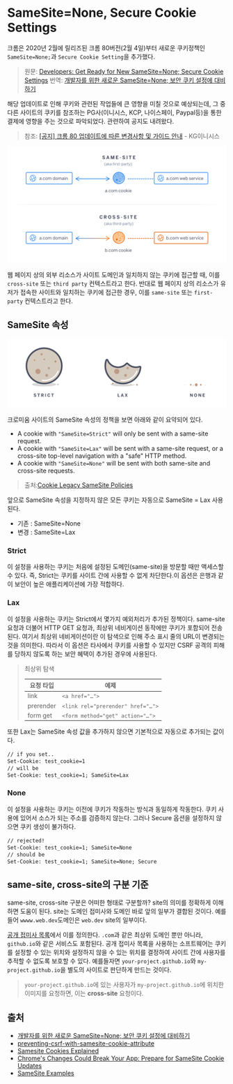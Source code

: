 # SameSite=None, Secure Cookie Settings

크롬은 2020년 2월에 릴리즈된 크롬 80버전(2월 4일)부터 새로운 쿠키정책인 `SameSite=None;`과 `Secure Cookie Setting`을 추가했다.

> 원문: [Developers: Get Ready for New SameSite=None; Secure Cookie Settings](https://blog.chromium.org/2019/10/developers-get-ready-for-new.html)
> 번역:  [개발자를 위한 새로운 SameSite=None; 보안 쿠키 설정에 대비하기](https://developers-kr.googleblog.com/2020/01/developers-get-ready-for-new.html) 

해당 업데이트로 인해 쿠키와 관련된 작업들에 큰 영향을 미칠 것으로 예상되는데, 그 중 다른 사이트의 쿠키를 참조하는 PG사(이니시스, KCP, 나이스페이, Paypal등)을 통한 결제에 영향을 주는 것으로 파악되었다. 관련하여 공지도 내려왔다.

> 참조: [[공지] 크롬 80 업데이트에 따른 변경사항 및 가이드 안내](https://www.inicis.com/blog/archives/121508) - KG이니시스

![](./1580750955.png)

웹 페이지 상의 외부 리소스가 사이트 도메인과 일치하지 않는 쿠키에 접근할 때, 이를 `cross-site` 또는 `third party` 컨텍스트라고 한다. 반대로 웹 페이지 상의 리소스가 유저가 접속한 사이트와 일치하는 쿠키에 접근한 경우, 이를 `same-site` 또는 `first-party` 컨텍스트라고 한다.


## SameSite 속성

![](./1580745160.png)

크로미움 사이트의 SameSite 속성의 정책을 보면 아래와 같이 요약되어 있다.

-   A cookie with `"SameSite=Strict"` will only be sent with a same-site request.
-   A cookie with `"SameSite=Lax"` will be sent with a same-site request, or a cross-site top-level navigation with a "safe" HTTP method.
-   A cookie with `"SameSite=None"` will be sent with both same-site and cross-site requests.

> 출처:[Cookie Legacy SameSite Policies](https://www.chromium.org/administrators/policy-list-3/cookie-legacy-samesite-policies)

앞으로 SameSite 속성을 지정하지 않은 모든 쿠키는 자동으로 SameSite = Lax 사용된다.
-   기존 : SameSite=None
-   변경 : SameSite=Lax

### Strict 

이 설정을 사용하는 쿠키는 처음에 설정된 도메인(same-site)을 방문할 때만 액세스할 수 있다. 즉, Strict는 쿠키를 사이트 간에 사용할 수 없게 차단한다.이 옵션은 은행과 같이 보안이 높은 애플리케이션에 가장 적합하다.

### Lax 

이 설정을 사용하는 쿠키는 Strict에서 몇가지 예외처리가 추가된 정책이다. same-site 요청과 더불어 HTTP GET 요청과, 최상위 네비게이션 동작에만 쿠키가 포함되어 전송된다. 여기서 최상위 네비게이션이란 이 탐색으로 인해 주소 표시 줄의 URL이 변경되는 것을 의미한다. 따라서 이 옵션은 타사에서 쿠키를 사용할 수 있지만 CSRF 공격의 피해를 당하지 않도록 하는 보안 혜택이 추가된 경우에 사용된다. 

> 최상위 탐색 
> 
> 요청 타입 | 예제 
> ---|---
> link | `<a href="…">`
> prerender | `<link rel="prerender" href="…">`
> form get | `<form method="get" action="…">`

또한 Lax는 SameSite 속성 값을 추가하지 않으면 기본적으로 자동으로 추가되는 값이다.

```text
// if you set..
Set-Cookie: test_cookie=1
// will be
Set-Cookie: test_cookie=1; SameSite=Lax
```

### None

이 설정을 사용하는 쿠키는 이전에 쿠키가 작동하는 방식과 동일하게 작동한다. 쿠키 사용에 있어서 소스가 되는 주소를 검증하지 않는다. 그러나 Secure 옵션을 설정하지 않으면 쿠키 생성이 불가하다.

```text
// rejected!
Set-Cookie: test_cookie=1; SameSite=None
// should be
Set-Cookie: test_cookie=1; SameSite=None; Secure
```

## same-site, cross-site의 구분 기준

same-site, cross-site 구분은 어떠한 형태로 구분할까? site의 의미를 정확하게 이해하면 도움이 된다. site는 도메인 접미사와 도메인 바로 앞의 일부가 결합된 것이다. 예를들어  `wwww.web.dev`도메인은  `web.dev`  site의 일부이다.

[공개 접미사 목록](https://publicsuffix.org/)에서 이를 정의한다.  `.com`과 같은 최상위 도메인 뿐만 아니라,  `github.io`와 같은 서비스도 포함된다. 공개 접미사 목록을 사용하는 소프트웨어는 쿠키를 설정할 수 있는 위치와 설정하지 않을 수 있는 위치를 결정하여 사이트 간에 사용자를 추적할 수 없도록 보호할 수 있다. 예를들자면  `your-project.github.io`와  `my-project.github.io`을 별도의 사이트로 판단하게 만드는 것이다.

> `your-project.github.io`에 있는 사용자가  `my-project.github.io`에 위치한 이미지를 요청하면, 이는  **cross-site**  요청이다.



## 출처

- [개발자를 위한 새로운 SameSite=None; 보안 쿠키 설정에 대비하기](https://developers-kr.googleblog.com/2020/01/developers-get-ready-for-new.html) 
- [preventing-csrf-with-samesite-cookie-attribute](https://www.sjoerdlangkemper.nl/2016/04/14/preventing-csrf-with-samesite-cookie-attribute/)
- [Samesite Cookies Explained](https://web.dev/samesite-cookies-explained/)
- [Chrome's Changes Could Break Your App: Prepare for SameSite Cookie Updates](https://blog.heroku.com/chrome-changes-samesite-cookie)
- [SameSite Examples](https://github.com/GoogleChromeLabs/samesite-examples)
